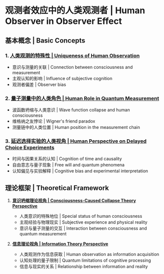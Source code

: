 # 观测者效应中的人类观测者 | Human Observer in Observer Effect

## 基本概念 | Basic Concepts

### 1. [人类观测的特殊性 | Uniqueness of Human Observation](./01_uniqueness_of_human_observation.md)
- 意识与测量的关联 | Connection between consciousness and measurement
- 主观认知的影响 | Influence of subjective cognition
- 观测者偏差 | Observer bias

### 2. [量子测量中的人类角色 | Human Role in Quantum Measurement](./02_human_role_in_quantum_measurement.md)
- 波函数坍缩与人类意识 | Wave function collapse and human consciousness
- 维格纳之友悖论 | Wigner's friend paradox
- 测量链中的人类位置 | Human position in the measurement chain

### 3. [延迟选择实验的人类视角 | Human Perspective on Delayed Choice Experiments](./03_human_perspective_on_delayed_choice_experiments.md)
- 时间与因果关系的认知 | Cognition of time and causality
- 自由意志与量子现象 | Free will and quantum phenomena
- 认知偏见与实验解释 | Cognitive bias and experimental interpretation

## 理论框架 | Theoretical Framework

1. **[意识坍缩理论视角 | Consciousness-Caused Collapse Theory Perspective](./04_consciousness_caused_collapse_theory_perspective.md)**
   - 人类意识的特殊地位 | Special status of human consciousness
   - 主观经验与物理现实 | Subjective experience and physical reality
   - 意识与量子测量的交互 | Interaction between consciousness and quantum measurement

2. **[信息理论视角 | Information Theory Perspective](./05_information_theory_perspective.md)**
   - 人类观测作为信息获取 | Human observation as information acquisition
   - 认知处理的量子限制 | Quantum limitations of cognitive processing
   - 信息与现实的关系 | Relationship between information and reality